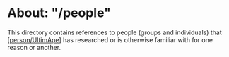 # About: "/people"

This directory contains references to people (groups and individuals) that [[person/UltimApe]] has researched or is otherwise familiar with for one reason or another.

[//begin]: # "Autogenerated link references for markdown compatibility"
[person/UltimApe]: person/ultimape "About: UltimApe"
[//end]: # "Autogenerated link references"